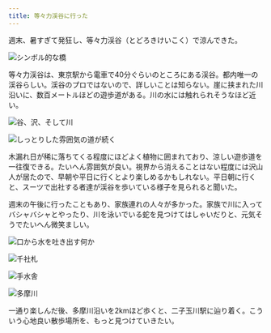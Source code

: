 ```yaml
---
title: 等々力渓谷に行った
---
```

週末、暑すぎて発狂し、等々力渓谷（とどろきけいこく）で涼んできた。

![](https://lh6.googleusercontent.com/G9i5tRjP-MIeo8YFvmvxCQZmjjw3L1G3LwIBh2u7OJ_B5YVWT6h0MAwB0u4bzOojbx4N1180b_GNjV9FLopXv8pdmGEYKXrIqtHSZCKyfOVN7z-AbNQnapJUSJQU6RVoLKRDw15REYI0NOq7ac8z9oCRhhfEB8vDpi6Lw224xmEPDwfo_ul4JZNrQg "シンボル的な橋")

等々力渓谷は、東京駅から電車で40分ぐらいのところにある渓谷。都内唯一の渓谷らしい。渓谷のプロではないので、詳しいことは知らない。崖に挟まれた川沿いに、数百メートルほどの遊歩道がある。川の水には触れられそうなほど近い。

![](https://lh3.googleusercontent.com/dX6ugvxsMHE7ZIa1qfQLeBxOZURL_jS-SSE6Ta-174oX1DQWEI-HxfaGzXZgMfjX2psTjNhP3TZP0zAuhsJt0af-b2SGnhLR3Ke3u-dWQq9a7UqwSFBDrGHNsZfOt1e6_4sIvLWVqdFC80Av6Fqh4vucFbzbq8zXxlXXqFHKG7WQeZwghrWzozjOKQ "谷、沢、そして川")

![](https://lh6.googleusercontent.com/hvcbf1S6D8z_rcqZPY6qzYx8uKuUrIr6B-d4gemqKnppXxexC_HMrd5tTc3BWfXK58MnglikmumM02qwmcxWSJrOijeD9ONl-TSH_NUVX57chmLsHjRs5Duu3ARZviQErUM7yGpisG7NP-nnGZQCAFvUk1wGItuNJKqEq8fy9CxSV-7sV0FdBdC0Zw "しっとりした雰囲気の道が続く")

木漏れ日が稀に落ちてくる程度にほどよく植物に囲まれており、涼しい遊歩道を一往復できる。たいへん雰囲気が良い。視界から消えることはない程度には沢山人が居たので、早朝や平日に行くとより楽しめるかもしれない。平日朝に行くと、スーツで出社する者達が渓谷を歩いている様子を見られると聞いた。

週末の午後に行ったこともあり、家族連れの人々が多かった。家族で川に入ってバシャバシャとやったり、川を泳いでいる蛇を見つけてはしゃいだりと、元気そうでたいへん微笑ましい。

![](https://lh3.googleusercontent.com/yQKLp7AwnDALaMAD6m7_Ex0O57m0qpWYMd4ZqHPZP5HznAYgj5BEJMxbLvQbCSDVa5Q8Cw4c4I-Ui_7X8L-fauVaHLDCUD59GCKlQx7L0ueq9IUPtkDWuY8N0NCBFwnsy0XSjZayzON21ORy8zyDF3w1UDvJ7gZLTZ0KKQyWC7Po1txhCOd-CJjPpQ "口から水を吐き出す何か")

![](https://lh5.googleusercontent.com/z1yNyeQDUcTQeVH33o3L-8xIayLsPccl15RzvVucyF5qhOYWh99WmkHUUJjMJICY66RExQ3ccbFIj6NLSERWKCPoRFpI_UrYbMVtuZXPsksEH-90tnCSyat4K7saBB4gW9kmfgG9fvGNu9UPCQdXvEyUgKLf2zcCobU0kFyGefV2PU4S0y1PEQey9g "千社札")

![](https://lh5.googleusercontent.com/7rOMuNxZpjBwIxJp7opqM0ffzpsKlsDCfC5h1CzUhDk6s30Dquu4N8ijykkmKlsYYvW0leXFL_Hv69kAhS7tynsaZIBkndkBE9_Gg5yY8Rk3wSQk8CbkVqbTZwG1C4f8flMnfL243YPMUK_XJyG65sIp2U9yL-blUl1_PKk08MQcIMLm8KjSnWwxcw "手水舎")

![](https://lh3.googleusercontent.com/T0FoH0jEMb-Myzkq4ncUU-Su9HHW9PSEi7LhuiUXM4CjXfv7KmaXgxfswOi-PCJCOmOoqIC52SL-nm-0P0TaPLH_QHDdrj545n9gIen9VqzwvJxCJe8Nch5SZJYzl3eEzmtuiG0ASQwcPJG75f9PfWv44Omz1q-BGvWbRdeEQFNRWMRl75eqislF3A "多摩川")

一通り楽しんだ後、多摩川沿いを2kmほど歩くと、二子玉川駅に辿り着く。こういう心地良い散歩場所を、もっと見つけていきたい。
